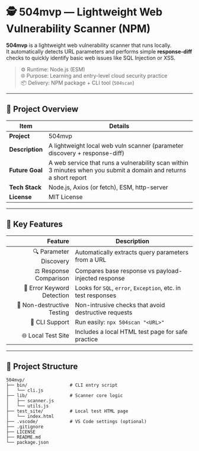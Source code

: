 # 🕵️ 504mvp — Lightweight Web Vulnerability Scanner (NPM)

**504mvp** is a lightweight web vulnerability scanner that runs locally.  
It automatically detects URL parameters and performs simple **response-diff** checks to quickly identify basic web issues like SQL Injection or XSS.

> ⚙️ Runtime: Node.js (ESM)  
> 🌐 Purpose: Learning and entry-level cloud security practice  
> 📦 Delivery: NPM package + CLI tool (`504scan`)

---

## 🧭 Project Overview

| Item | Details |
|------|---------|
| **Project** | 504mvp |
| **Description** | A lightweight local web vuln scanner (parameter discovery + response-diff) |
| **Future Goal** | A web service that runs a vulnerability scan within 3 minutes when you submit a domain and returns a short report |
| **Tech Stack** | Node.js, Axios (or fetch), ESM, http-server |
| **License** | MIT License |

---

## 🧩 Key Features

| Feature | Description |
|--------:|-------------|
| 🔍 Parameter Discovery | Automatically extracts query parameters from a URL |
| ⚖️ Response Comparison | Compares base response vs payload-injected response |
| 🚨 Error Keyword Detection | Looks for `SQL`, `error`, `Exception`, etc. in test responses |
| 🧪 Non-destructive Testing | Non-intrusive checks that avoid destructive requests |
| 📄 CLI Support | Run easily: `npx 504scan "<URL>"` |
| 🌐 Local Test Site | Includes a local HTML test page for safe practice |

---

## 📁 Project Structure

```text
504mvp/
├── bin/                # CLI entry script
│   └── cli.js
├── lib/                # Scanner core logic
│   ├── scanner.js
│   └── utils.js
├── test_site/          # Local test HTML page
│   └── index.html
├── .vscode/            # VS Code settings (optional)
├── .gitignore
├── LICENSE
├── README.md
└── package.json